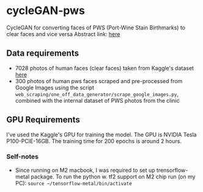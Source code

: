 # cycleGAN-pws
CycleGAN for converting faces of PWS (Port-Wine Stain Birthmarks) to clear faces and vice versa
Abstract link: [here](https://www.aslms.org/annual-conference-2024/for-attendees/program/program-at-a-glance)


## Data requirements
* 7028 photos of human faces (clear faces) taken from Kaggle's dataset [here](https://www.kaggle.com/datasets/ashwingupta3012/human-faces)
* 300 photos of human pws faces scraped and pre-processed from Google Images using the script `web_scraping/one_off_data_generator/scrape_google_images.py`, combined with the internal dataset of PWS photos from the clinic

## GPU Requirements
I've used the Kaggle's GPU for training the model. The GPU is NVIDIA Tesla P100-PCIE-16GB. The training time for 200 epochs is around 2 hours.


### Self-notes
* Since running on M2 macbook, I was required to set up trensorflow-metal package. To run the python w. tf2 support on M2 chip run (on my PC): `source ~/tensorflow-metal/bin/activate`